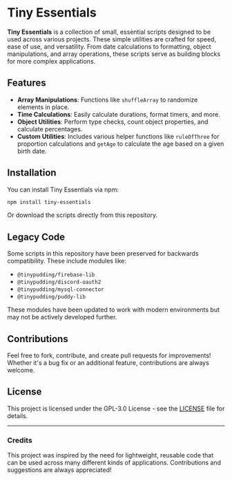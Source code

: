 
# Tiny Essentials

**Tiny Essentials** is a collection of small, essential scripts designed to be used across various projects. These simple utilities are crafted for speed, ease of use, and versatility. From date calculations to formatting, object manipulations, and array operations, these scripts serve as building blocks for more complex applications.

## Features

- **Array Manipulations**: Functions like `shuffleArray` to randomize elements in place.
- **Time Calculations**: Easily calculate durations, format timers, and more.
- **Object Utilities**: Perform type checks, count object properties, and calculate percentages.
- **Custom Utilities**: Includes various helper functions like `ruleOfThree` for proportion calculations and `getAge` to calculate the age based on a given birth date.

## Installation

You can install Tiny Essentials via npm:

```bash
npm install tiny-essentials
```

Or download the scripts directly from this repository.

## Legacy Code

Some scripts in this repository have been preserved for backwards compatibility. These include modules like:

- `@tinypudding/firebase-lib`
- `@tinypudding/discord-oauth2`
- `@tinypudding/mysql-connector`
- `@tinypudding/puddy-lib`

These modules have been updated to work with modern environments but may not be actively developed further.

## Contributions

Feel free to fork, contribute, and create pull requests for improvements! Whether it's a bug fix or an additional feature, contributions are always welcome.

## License

This project is licensed under the GPL-3.0 License - see the [LICENSE](LICENSE) file for details.

---

### Credits

This project was inspired by the need for lightweight, reusable code that can be used across many different kinds of applications. Contributions and suggestions are always appreciated!

